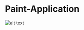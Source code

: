 # Paint-Application
![alt text](https://github.com/aysenurozkann/Paint-Application/edit/main/output.PNG?raw=true)

